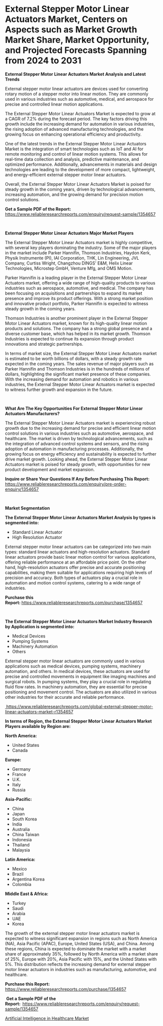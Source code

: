 <p><h1>External Stepper Motor Linear Actuators Market, Centers on Aspects such as Market Growth Market Share, Market Opportunity, and Projected Forecasts Spanning from 2024 to 2031</h1></p><p><strong>External Stepper Motor Linear Actuators Market Analysis and Latest Trends</strong></p>
<p><p>External stepper motor linear actuators are devices used for converting rotary motion of a stepper motor into linear motion. They are commonly used in various industries such as automotive, medical, and aerospace for precise and controlled linear motion applications.</p><p>The External Stepper Motor Linear Actuators Market is expected to grow at a CAGR of 7.2% during the forecast period. The key factors driving this growth include the increasing demand for automation in various industries, the rising adoption of advanced manufacturing technologies, and the growing focus on enhancing operational efficiency and productivity.</p><p>One of the latest trends in the External Stepper Motor Linear Actuators Market is the integration of smart technologies such as IoT and AI for remote monitoring and control of linear motion systems. This allows for real-time data collection and analysis, predictive maintenance, and optimized performance. Additionally, advancements in materials and design technologies are leading to the development of more compact, lightweight, and energy-efficient external stepper motor linear actuators.</p><p>Overall, the External Stepper Motor Linear Actuators Market is poised for steady growth in the coming years, driven by technological advancements, increasing automation, and the growing demand for precision motion control solutions.</p></p>
<p><strong>Get a Sample PDF of the Report:&nbsp;</strong> <a href="https://www.reliableresearchreports.com/enquiry/request-sample/1354657">https://www.reliableresearchreports.com/enquiry/request-sample/1354657</a></p>
<p>&nbsp;</p>
<p><strong>External Stepper Motor Linear Actuators Major Market Players</strong></p>
<p><p>The External Stepper Motor Linear Actuators market is highly competitive, with several key players dominating the industry. Some of the major players in the market include Parker Hannifin, Thomson Industries, Haydon Kerk, Physik Instrumente (PI), IAI Corporation, THK, Lin Engineering, JVL Company, Curtiss Wright, Changzhou DINGS' E&M, Helix Linear Technologies, Microstep GmbH, Venture Mfg, and OMS Motion.</p><p>Parker Hannifin is a leading player in the External Stepper Motor Linear Actuators market, offering a wide range of high-quality products to various industries such as aerospace, automotive, and medical. The company has been focusing on acquisitions and partnerships to expand its market presence and improve its product offerings. With a strong market position and innovative product portfolio, Parker Hannifin is expected to witness steady growth in the coming years.</p><p>Thomson Industries is another prominent player in the External Stepper Motor Linear Actuators market, known for its high-quality linear motion products and solutions. The company has a strong global presence and a diverse customer base, which has helped in its market growth. Thomson Industries is expected to continue its expansion through product innovations and strategic partnerships.</p><p>In terms of market size, the External Stepper Motor Linear Actuators market is estimated to be worth billions of dollars, with a steady growth rate expected in the coming years. The sales revenue of major players such as Parker Hannifin and Thomson Industries is in the hundreds of millions of dollars, highlighting the significant market presence of these companies. With the increasing demand for automation and robotics in various industries, the External Stepper Motor Linear Actuators market is expected to witness further growth and expansion in the future.</p></p>
<p>&nbsp;</p>
<p><strong>What Are The Key Opportunities For External Stepper Motor Linear Actuators Manufacturers?</strong></p>
<p><p>The External Stepper Motor Linear Actuators market is experiencing robust growth due to the increasing demand for precise and efficient linear motion control solutions in various industries such as automotive, aerospace, and healthcare. The market is driven by technological advancements, such as the integration of advanced control systems and sensors, and the rising adoption of automation in manufacturing processes. Additionally, the growing focus on energy efficiency and sustainability is expected to further drive market growth. Looking ahead, the External Stepper Motor Linear Actuators market is poised for steady growth, with opportunities for new product development and market expansion.</p></p>
<p><strong>Inquire or Share Your Questions If Any Before Purchasing This Report:</strong> <a href="https://www.reliableresearchreports.com/enquiry/pre-order-enquiry/1354657">https://www.reliableresearchreports.com/enquiry/pre-order-enquiry/1354657</a></p>
<p>&nbsp;</p>
<p><strong>Market Segmentation</strong></p>
<p><strong>The External Stepper Motor Linear Actuators Market Analysis by types is segmented into:</strong></p>
<p><ul><li>Standard Linear Actuator</li><li>High Resolution Actuator</li></ul></p>
<p><p>External stepper motor linear actuators can be categorized into two main types: standard linear actuators and high-resolution actuators. Standard linear actuators provide basic linear motion control for various applications, offering reliable performance at an affordable price point. On the other hand, high-resolution actuators offer precise and accurate positioning capabilities, making them suitable for applications requiring high levels of precision and accuracy. Both types of actuators play a crucial role in automation and motion control systems, catering to a wide range of industries.</p></p>
<p><strong>Purchase this Report:&nbsp;</strong><a href="https://www.reliableresearchreports.com/purchase/1354657">https://www.reliableresearchreports.com/purchase/1354657</a></p>
<p>&nbsp;</p>
<p><strong>The External Stepper Motor Linear Actuators Market Industry Research by Application is segmented into:</strong></p>
<p><ul><li>Medical Devices</li><li>Pumping Systems</li><li>Machinery Automation</li><li>Others</li></ul></p>
<p><p>External stepper motor linear actuators are commonly used in various applications such as medical devices, pumping systems, machinery automation, and others. In medical devices, these actuators are used for precise and controlled movements in equipment like imaging machines and surgical robots. In pumping systems, they play a crucial role in regulating fluid flow rates. In machinery automation, they are essential for precise positioning and movement control. The actuators are also utilized in various other industries for their accurate and reliable performance.</p></p>
<p><a href="https://www.reliableresearchreports.com/global-external-stepper-motor-linear-actuators-market-r1354657">&nbsp;https://www.reliableresearchreports.com/global-external-stepper-motor-linear-actuators-market-r1354657</a></p>
<p><strong>In terms of Region, the External Stepper Motor Linear Actuators Market Players available by Region are:</strong></p>
<p>
    <p> <strong> North America: </strong>
        <ul>
            <li>United States</li>
            <li>Canada</li>
        </ul>
        </p> 
    <p> <strong> Europe: </strong>
        <ul>
            <li>Germany</li>
            <li>France</li>
            <li>U.K.</li>
            <li>Italy</li>
            <li>Russia</li>
        </ul>
        </p> 
    <p> <strong> Asia-Pacific: </strong>
        <ul>
            <li>China</li>
            <li>Japan</li>
            <li>South Korea</li>
            <li>India</li>
            <li>Australia</li>
            <li>China Taiwan</li>
            <li>Indonesia</li>
            <li>Thailand</li>
            <li>Malaysia</li>
        </ul>
        </p> 
    <p> <strong> Latin America: </strong>
        <ul>
            <li>Mexico</li>
            <li>Brazil</li>
            <li>Argentina Korea</li>
            <li>Colombia</li>
        </ul>
        </p> 
    <p> <strong> Middle East & Africa: </strong>
        <ul>
            <li>Turkey</li>
            <li>Saudi</li>
            <li>Arabia</li>
            <li>UAE</li>
            <li>Korea</li>
        </ul>
    </p>
    </p>
<p><p>The growth of the external stepper motor linear actuators market is expected to witness significant expansion in regions such as North America (NA), Asia Pacific (APAC), Europe, United States (USA), and China. Among these regions, China is expected to dominate the market with a market share of approximately 35%, followed by North America with a market share of 25%, Europe with 20%, Asia Pacific with 15%, and the United States with 5%. This distribution reflects the increasing demand for external stepper motor linear actuators in industries such as manufacturing, automotive, and healthcare.</p></p>
<p><strong>Purchase this Report: </strong><a href="https://www.reliableresearchreports.com/purchase/1354657">https://www.reliableresearchreports.com/purchase/1354657</a></p>
<p>&nbsp;<strong>Get a Sample PDF of the Report:&nbsp;&nbsp;</strong><a href="https://www.reliableresearchreports.com/enquiry/request-sample/1354657">https://www.reliableresearchreports.com/enquiry/request-sample/1354657</a></p>
<p><strong></strong></p>
<p><p><a href="https://view.publitas.com/reportprime-1/global-artificial-intelligence-in-healthcare-market-share-and-growth-opportunities-and-market-size-growing-with-a-cagr-of-12-3-for-period-from-2024-2031/">Artificial Intelligence in Healthcare Market</a></p></p>